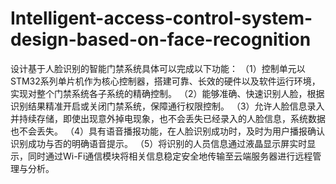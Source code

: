 # Intelligent-access-control-system-design-based-on-face-recognition
设计基于人脸识别的智能门禁系统具体可以完成以下功能： （1）控制单元以STM32系列单片机作为核心控制器，搭建可靠、长效的硬件以及软件运行环境，实现对整个门禁系统各子系统的精确控制。 （2）能够准确、快速识别人脸，根据识别结果精准开启或关闭门禁系统，保障通行权限控制。 （3）允许人脸信息录入并持续存储，即使出现意外掉电现象，也不会丢失已经录入的人脸信息，系统数据也不会丢失。 （4）具有语音播报功能，在人脸识别成功时，及时为用户播报确认识别成功与否的明确语音提示。 （5）将识别的人员信息通过液晶显示屏实时显示，同时通过Wi-Fi通信模块将相关信息稳定安全地传输至云端服务器进行远程管理与分析。
